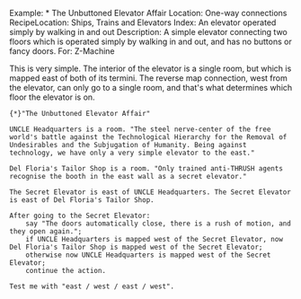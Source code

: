 Example: * The Unbuttoned Elevator Affair
Location: One-way connections
RecipeLocation: Ships, Trains and Elevators
Index: An elevator operated simply by walking in and out
Description: A simple elevator connecting two floors which is operated simply by walking in and out, and has no buttons or fancy doors.
For: Z-Machine

  
This is very simple. The interior of the elevator is a single room, but which is mapped east of both of its termini. The reverse map connection, west from the elevator, can only go to a single room, and that's what determines which floor the elevator is on.

  

``` inform7
{*}"The Unbuttoned Elevator Affair"

UNCLE Headquarters is a room. "The steel nerve-center of the free world's battle against the Technological Hierarchy for the Removal of Undesirables and the Subjugation of Humanity. Being against technology, we have only a very simple elevator to the east."

Del Floria's Tailor Shop is a room. "Only trained anti-THRUSH agents recognise the booth in the east wall as a secret elevator."

The Secret Elevator is east of UNCLE Headquarters. The Secret Elevator is east of Del Floria's Tailor Shop.

After going to the Secret Elevator:
	say "The doors automatically close, there is a rush of motion, and they open again.";
	if UNCLE Headquarters is mapped west of the Secret Elevator, now Del Floria's Tailor Shop is mapped west of the Secret Elevator;
	otherwise now UNCLE Headquarters is mapped west of the Secret Elevator;
	continue the action.

Test me with "east / west / east / west".
```

